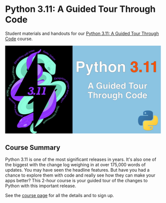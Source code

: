 # Python 3.11: A Guided Tour Through Code

Student materials and handouts for our 
[Python 3.11: A Guided Tour Through Code](https://training.talkpython.fm/courses/python-3.11-a-guided-tour-through-code) 
course.

[![](readme_resources/python-311-code-tour.jpg)](https://training.talkpython.fm/courses/python-3.11-a-guided-tour-through-code)

## Course Summary

Python 3.11 is one of the most significant releases in years. It's also one of the biggest 
with the change log weighing in at over 175,000 words of updates. You may have seen the headline features. 
But have you had a chance to explore them with code and really see how they can make your apps better? 
This 2-hour course is your guided tour of the changes to Python with this important release.

See the [course page](https://training.talkpython.fm/courses/python-3.11-a-guided-tour-through-code) 
for all the details and to sign up.
